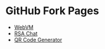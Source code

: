# GitHub Fork Pages
- [WebVM](https://kenchou2006-fork.github.io/webvm)
- [RSA Chat](https://kenchou2006.github.io/rsa-chat)
- [QR Code Generator](https://kenchou2006-fork.github.io/qrcode-generator)
